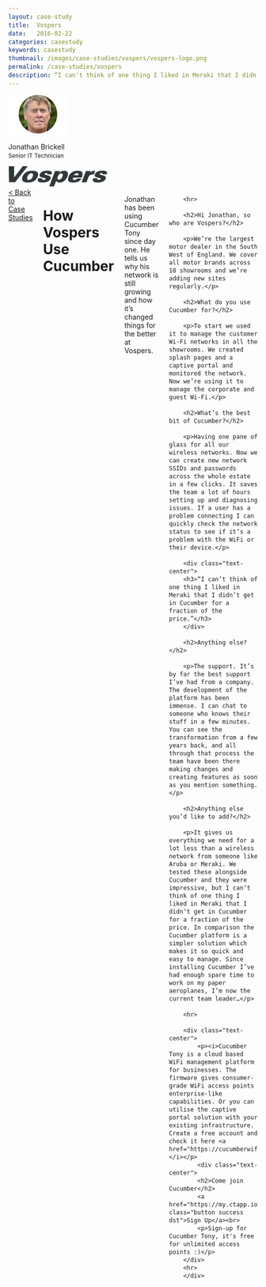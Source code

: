 ```yaml
---
layout: case-study
title:  Vospers
date:   2016-02-22
categories: casestudy
keywords: casestudy
thumbnail: /images/case-studies/vospers/vospers-logo.png
permalink: /case-studies/vospers
description: “I can't think of one thing I liked in Meraki that I didn't get in Cucumber for a fraction of the price.”
---
```


<div class="row">
  <div class="small-3 columns">
		<div class="text-center">
			<img class="cs-portrait text-center" src="/images/case-studies/vospers/vospers-jonathan.png" width="120px">
			<p>Jonathan Brickell <br> <small>Senior IT Technician</small></p>
			<img src="/images/case-studies/vospers/vospers-logo.png" width="200px">
		</div>
  </div>
  <div class="small-9 columns">
  	<a href="/case-studies/">< Back to Case Studies</a>
  	<h1>How Vospers Use Cucumber</h1>
		<p>Jonathan has been using Cucumber Tony since day one. He tells us why his network is still growing and how it’s changed things for the better at Vospers.</p>
		
		<hr>

		<h2>Hi Jonathan, so who are Vospers?</h2>

		<p>We’re the largest motor dealer in the South West of England. We cover all motor brands across 18 showrooms and we’re adding new sites regularly.</p>

		<h2>What do you use Cucumber for?</h2>

		<p>To start we used it to manage the customer Wi-Fi networks in all the showrooms. We created splash pages and a captive portal and monitored the network. Now we’re using it to manage the corporate and guest Wi-Fi.</p>

		<h2>What’s the best bit of Cucumber?</h2>

		<p>Having one pane of glass for all our wireless networks. Now we can create new network SSIDs and passwords across the whole estate in a few clicks. It saves the team a lot of hours setting up and diagnosing issues. If a user has a problem connecting I can quickly check the network status to see if it’s a problem with the WiFi or their device.</p>

		<div class="text-center">
		<h3>“I can’t think of one thing I liked in Meraki that I didn’t get in Cucumber for a fraction of the price.”</h3>
		</div>

		<h2>Anything else?</h2>

		<p>The support. It’s by far the best support I’ve had from a company. The development of the platform has been immense. I can chat to someone who knows their stuff in a few minutes. You can see the transformation from a few years back, and all through that process the team have been there making changes and creating features as soon as you mention something.</p>

		<h2>Anything else you’d like to add?</h2>

		<p>It gives us everything we need for a lot less than a wireless network from someone like Aruba or Meraki. We tested these alongside Cucumber and they were impressive, but I can’t think of one thing I liked in Meraki that I didn’t get in Cucumber for a fraction of the price. In comparison the Cucumber platform is a simpler solution which makes it so quick and easy to manage. Since installing Cucumber I’ve had enough spare time to work on my paper aeroplanes, I’m now the current team leader…</p>

		<hr>
		
		<div class="text-center">
			<p><i>Cucumber Tony is a cloud based WiFi management platform for businesses. The firmware gives consumer-grade WiFi access points enterprise-like capabilities. Or you can utilise the captive portal solution with your existing infrastructure. Create a free account and check it here <a href="https://cucumberwifi.io">cucumberwifi.io</a></i></p>
			<div class="text-center">
			<h2>Come join Cucumber</h2>
			<a href="https://my.ctapp.io/#/create" class="button success dst">Sign Up</a><br>
			<p>Sign-up for Cucumber Tony, it's free for unlimited access points :)</p>
		</div>
		<hr>
		</div>
  </div>
</div>
